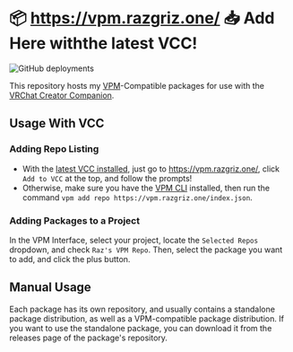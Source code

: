 # 📦 https://vpm.razgriz.one/ 📥 Add Here withthe latest VCC!

![GitHub deployments](https://img.shields.io/github/actions/workflow/status/vrchat-community/template-package-listing/build-listing.yml?label=Build%20Package%20Listing)

This repository hosts my [VPM](https://vcc.docs.vrchat.com/vpm/)-Compatible packages for use with the [VRChat Creator Companion](https://vcc.docs.vrchat.com/).

## Usage With VCC
### Adding Repo Listing
- With the [latest VCC installed](https://vrchat.com/download/vcc), just go to https://vpm.razgriz.one/, click `Add to VCC` at the top, and follow the prompts!
- Otherwise, make sure you have the [VPM CLI](https://vcc.docs.vrchat.com/vpm/cli) installed, then run the command `vpm add repo https://vpm.razgriz.one/index.json`.

### Adding Packages to a Project

In the VPM Interface, select your project, locate the `Selected Repos` dropdown, and check `Raz's VPM Repo`. Then, select the package you want to add, and click the plus button.

## Manual Usage

Each package has its own repository, and usually contains a standalone package distribution, as well as a VPM-compatible package distribution. If you want to use the standalone package, you can download it from the releases page of the package's repository.
